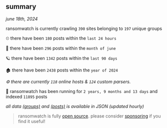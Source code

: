 
## summary
_june 18th, 2024_

ransomwatch is currently crawling `390` sites belonging to `197` unique groups

⏲ there have been `180` posts within the `last 24 hours`

🦈 there have been `296` posts within the `month of june`

🪐 there have been `1342` posts within the `last 90 days`

🏚 there have been `2438` posts within the `year of 2024`

_⚙️ there are currently `118` online hosts & `124` custom parsers._

🦕 ransomwatch has been running for `2 years, 9 months and 13 days` and indexed `11895` posts

_all data  [(groups)](http://ransomwhat.telemetry.ltd/groups) and [(posts)](http://ransomwhat.telemetry.ltd/posts) is available in JSON (updated hourly)_

> ransomwatch is fully [open source](https://github.com/joshhighet/ransomwatch#ransomwatch--). please consider [sponsoring](https://github.com/sponsors/joshhighet) if you find it useful!
